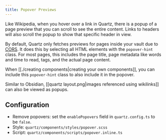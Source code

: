 ```yaml
---
title: Popover Previews
---
```


Like Wikipedia, when you hover over a link in Quartz, there is a popup of a page preview that you can scroll to see the entire content. Links to headers will also scroll the popup to show that specific header in view.

By default, Quartz only fetches previews for pages inside your vault due to [CORS](https://developer.mozilla.org/en-US/docs/Web/HTTP/CORS). It does this by selecting all HTML elements with the `popover-hint` class. For most pages, this includes the page title, page metadata like words and time to read, tags, and the actual page content.

When [[./creating components|creating your own components]], you can include this `popover-hint` class to also include it in the popover.

Similar to Obsidian, [[quartz layout.png|images referenced using wikilinks]] can also be viewed as popups.

## Configuration

- Remove popovers: set the `enablePopovers` field in `quartz.config.ts` to be `false`.
- Style: `quartz/components/styles/popover.scss`
- Script: `quartz/components/scripts/popover.inline.ts`
